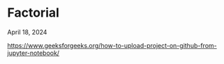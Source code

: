 # Factorial

April 18, 2024

https://www.geeksforgeeks.org/how-to-upload-project-on-github-from-jupyter-notebook/

